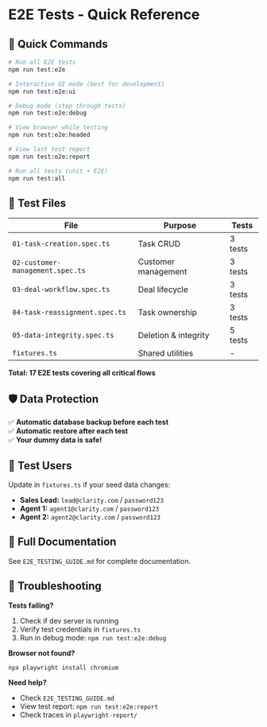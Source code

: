 # E2E Tests - Quick Reference

## 🚀 Quick Commands

```bash
# Run all E2E tests
npm run test:e2e

# Interactive UI mode (best for development)
npm run test:e2e:ui

# Debug mode (step through tests)
npm run test:e2e:debug

# View browser while testing
npm run test:e2e:headed

# View last test report
npm run test:e2e:report

# Run all tests (unit + E2E)
npm run test:all
```

## 📁 Test Files

| File | Purpose | Tests |
|------|---------|-------|
| `01-task-creation.spec.ts` | Task CRUD | 3 tests |
| `02-customer-management.spec.ts` | Customer management | 3 tests |
| `03-deal-workflow.spec.ts` | Deal lifecycle | 3 tests |
| `04-task-reassignment.spec.ts` | Task ownership | 3 tests |
| `05-data-integrity.spec.ts` | Deletion & integrity | 5 tests |
| `fixtures.ts` | Shared utilities | - |

**Total: 17 E2E tests covering all critical flows**

## 🛡️ Data Protection

✅ **Automatic database backup before each test**  
✅ **Automatic restore after each test**  
✅ **Your dummy data is safe!**

## 🔐 Test Users

Update in `fixtures.ts` if your seed data changes:

- **Sales Lead:** `lead@clarity.com` / `password123`
- **Agent 1:** `agent1@clarity.com` / `password123`
- **Agent 2:** `agent2@clarity.com` / `password123`

## 📖 Full Documentation

See `E2E_TESTING_GUIDE.md` for complete documentation.

## 🐛 Troubleshooting

**Tests failing?**
1. Check if dev server is running
2. Verify test credentials in `fixtures.ts`
3. Run in debug mode: `npm run test:e2e:debug`

**Browser not found?**
```bash
npx playwright install chromium
```

**Need help?**
- Check `E2E_TESTING_GUIDE.md`
- View test report: `npm run test:e2e:report`
- Check traces in `playwright-report/`


